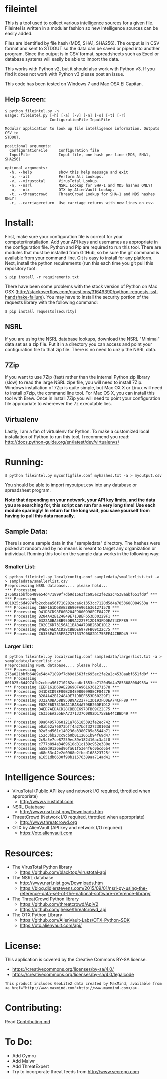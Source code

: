 # fileintel

This is a tool used to collect various intelligence sources for a given file.
Fileintel is written in a modular fashion so new intelligence sources can be
easily added.

Files are identified by file hash (MD5, SHA1, SHA256).  The output is in CSV
format and sent to STDOUT so the data can be saved or piped into another
program.  Since the output is in CSV format, spreadsheets such as Excel or
database systems will easily be able to import the data.

This works with Python v2, but it should also work with Python v3.  If you
find it does not work with Python v3 please post an issue.

This code has been tested on Windows 7 and Mac OSX El Capitan.

## Help Screen:


```
$ python fileintel.py -h
usage: fileintel.py [-h] [-a] [-v] [-n] [-o] [-t] [-r]
                    ConfigurationFile InputFile

Modular application to look up file intelligence information. Outputs CSV to
STDOUT.

positional arguments:
  ConfigurationFile     Configuration file
  InputFile             Input file, one hash per line (MD5, SHA1, SHA256)

optional arguments:
  -h, --help            show this help message and exit
  -a, --all             Perform All Lookups.
  -v, --virustotal      VirusTotal Lookup.
  -n, --nsrl            NSRL Lookup for SHA-1 and MD5 hashes ONLY!
  -o, --otx             OTX by AlienVault Lookup.
  -t, --threatcrowd     ThreatCrowd Lookup for SHA-1 and MD5 hashes ONLY!
  -r, --carriagereturn  Use carriage returns with new lines on csv.
```

# Install:

First, make sure your configuration file is correct for your
computer/installation.  Add your API keys and usernames as appropriate
in the configuration file.  Python and Pip are required to run this
tool.  There are modules that must be installed from GitHub, so be
sure the git command is available from your command line.  Git is easy
to install for any platform.  Next, install the python requirements
(run this each time you git pull this repository too):

```
$ pip install -r requirements.txt
```

There have been some problems with the stock version of Python on Mac
OSX
(http://stackoverflow.com/questions/31649390/python-requests-ssl-handshake-failure).
You may have to install the security portion of the requests library
with the following command:

```
$ pip install requests[security]
```

## NSRL

If you are using the NSRL database lookups, download the NSRL "Minimal" data
set as a zip file.  Put it in a directory you can access and point your
configuration file to that zip file.  There is no need to unzip the NSRL data.

## 7Zip

If you want to use 7Zip (fast) rather than the internal Python zip library
(slow) to read the large NSRL zipe file, you will need to install 7Zip.
Windows installation of 7Zip is quite simple, but Mac OX X or Linux will need
to install p7zip, the command line tool.  For Mac OS X, you can install this
tool with Brew.  Once in install 7Zip you will need to point your
configuration file appropriate to whereever the 7z executable lies.

## Virtualenv

Lastly, I am a fan of virtualenv for Python.  To make a customized local
installation of Python to run this tool, I recommend you read:  
http://docs.python-guide.org/en/latest/dev/virtualenvs/

# Running:

```
$ python fileintel.py myconfigfile.conf myhashes.txt -a > myoutput.csv
```
You should be able to import myoutput.csv into any database or spreadsheet program.

**Note that depending on your network, your API key limits, and the
data you are searching for, this script can run for a very long time!
Use each module sparingly!  In return for the long wait, you save
yourself from having to pull this data manually.**

## Sample Data:

There is some sample data in the "sampledata" directory.  The hashes
were picked at random and by no means is meant to target any
organization or individual.  Running this tool on the sample data
works in the following way:

### Smaller List:

```
$ python fileintel.py local/config.conf sampledata/smallerlist.txt -a > sampledata/smallerlist.csv
Preprocessing NSRL database.... please hold...
*** Processing 275a021bbfb6489e54d471899f7db9d1663fc695ec2fe2a2c4538aabf651fd0f ***
*** Processing 001025c6d4974fb2ccbea56f710282aca6c1353cc7120d5d4a7853688084953a ***
*** Processing CEEF161D68AE2B690FA9616361271578 ***
*** Processing D41D8CD98F00B204E9800998ECF8427E ***
*** Processing B284A42B124849E71DBEF653D30229F1 ***
*** Processing 0322A0BA58B95DB9A2227F12D193FDDEA74CFF89 ***
*** Processing E02CE6D73156A11BA84A798B26DE1D12 ***
*** Processing B4ED7AEDACD28CBBDE6978FB09C22C75 ***
*** Processing C6336EA255EFA7371337C0882D175BEE44CBBD49 ***
```

### Larger List:

```
$ python fileintel.py local/config.conf sampledata/largerlist.txt -a > sampledata/largerlist.csv
Preprocessing NSRL database.... please hold...
*** Processing 275a021bbfb6489e54d471899f7db9d1663fc695ec2fe2a2c4538aabf651fd0f ***
*** Processing 001025c6d4974fb2ccbea56f710282aca6c1353cc7120d5d4a7853688084953a ***
*** Processing CEEF161D68AE2B690FA9616361271578 ***
*** Processing D41D8CD98F00B204E9800998ECF8427E ***
*** Processing B284A42B124849E71DBEF653D30229F1 ***
*** Processing 0322A0BA58B95DB9A2227F12D193FDDEA74CFF89 ***
*** Processing E02CE6D73156A11BA84A798B26DE1D12 ***
*** Processing B4ED7AEDACD28CBBDE6978FB09C22C75 ***
*** Processing C6336EA255EFA7371337C0882D175BEE44CBBD49 ***
...
*** Processing 09a64957060121a765185392fe2ec742 ***
*** Processing e0ab52a76073bff4a27bdf327230103d ***
*** Processing 02a5bd561c140236a3380785a3544b71 ***
*** Processing 152c3bb23cc9cb0b0112051b94f69d47 ***
*** Processing 2c9a5e7ce87259ec89e182416ac3a4f8 ***
*** Processing c777b094a3469610d81c139c952e380e ***
*** Processing aa58d9126ed96fa61f53e4f6c0bcd6b4 ***
*** Processing a68e53c42e2d0968e2fbcd168323725f ***
*** Processing a1651db6630f90b11576389aa714ad41 ***

```

# Intelligence Sources:

  - VirusTotal (Public API key and network I/O required, throttled when appropriate)
    - http://www.virustotal.com
  - NSRL Database
    - http://www.nsrl.nist.gov/Downloads.htm
  - ThreatCrowd (Network I/O required, throttled when appropriate)
    - http://www.threatcrowd.org
  - OTX by AlienVault (API key and network I/O required)
    - https://otx.alienvault.com

# Resources:

   - The VirusTotal Python library
     - https://github.com/blacktop/virustotal-api
   - The NSRL database
     - http://www.nsrl.nist.gov/Downloads.htm
     - https://blog.didierstevens.com/2015/09/01/nsrl-py-using-the-reference-data-set-of-the-national-software-reference-library/
   - The ThreatCrowd Python library
     - https://github.com/threatcrowd/ApiV2
     - https://github.com/jheise/threatcrowd_api
   - The OTX Python Library
     - https://github.com/AlienVault-Labs/OTX-Python-SDK
     - https://otx.alienvault.com/api/

# License:

This application is covered by the Creative Commons BY-SA license.

- https://creativecommons.org/licenses/by-sa/4.0/
- https://creativecommons.org/licenses/by-sa/4.0/legalcode

```
This product includes GeoLite2 data created by MaxMind, available from
<a href="http://www.maxmind.com">http://www.maxmind.com</a>.
```

# Contributing:

Read [Contributing.md](Contributing.md)

# To Do:

- Add Cymru
- Add Malwr
- Add ThreatExpert
- Try to incorporate threat feeds from http://www.secrepo.com
